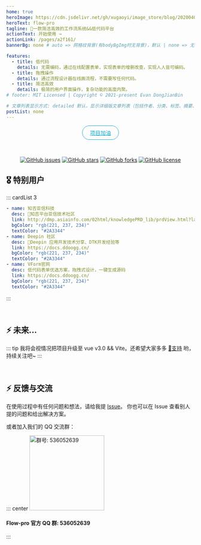 ```yaml
---
home: true
heroImage: https://cdn.jsdelivr.net/gh/xugaoyi/image_store/blog/20200409124835.png
heroText: flow-pro
tagline: 🚀一款简洁高效的工作流系统&&低代码平台
actionText: 开始使用 →
actionLink: /pages/a2f161/
bannerBg: none # auto => 网格纹背景(有bodyBgImg时无背景)，默认 | none => 无 | '大图地址' | background: 自定义背景样式       提示：如发现文本颜色不适应你的背景时可以到palette.styl修改$bannerTextColor变量

features:
  - title: 低代码
    details: 无需编码，通过在线配置表单，实现表单的增删改查，实现人人皆可编码。
  - title: 拖拽操作
    details: 通过流程设计器在线画流程，不需要写任何代码。
  - title: 简洁高效
    details: 极简的用户界面操作，复杂功能的高度内聚。
# footer: MIT Licensed | Copyright © 2021-present Evan DongJianBin

# 文章列表显示方式: detailed 默认，显示详细版文章列表（包括作者、分类、标签、摘要、分页等）| simple => 显示简约版文章列表（仅标题和日期）| none 不显示文章列表
postList: none
---
```


<p align="center">
<a class="become-sponsor" href="/pages/1b12ed/#成为赞助商">项目加油</a>
</p>

<style>
  .become-sponsor{
    padding: 8px 20px;
    display: inline-block;
    color: #11a8cd;
    border-radius: 30px;
    box-sizing: border-box;
    border: 1px solid #11a8cd;
  }
  </style>

<br/>
<p align="center">
  <a href="https://github.com/dong-jianbin/flow-pro/issues" target="_blank"><img src="https://img.shields.io/github/issues/dong-jianbin/flow-pro" alt="GitHub issues" class="no-zoom"></a>
  <a href="https://github.com/dong-jianbin/flow-pro/stargazers" target="_blank"><img src='https://img.shields.io/github/stars/dong-jianbin/flow-pro' alt='GitHub stars' class="no-zoom"></a>
  <a href="ttps://github.com/dong-jianbin/flow-pro/network" target="_blank"><img src='https://img.shields.io/github/forks/dong-jianbin/flow-pro' alt='GitHub forks' class="no-zoom"></a>
  <a href="https://github.com/dong-jianbin/flow-pro/blob/main/LICENSE" target="_blank"><img src="https://img.shields.io/github/license/dong-jianbin/flow-pro" alt="GitHub license" class="no-zoom"></a>
</p>

## 🎖 特别用户

::: cardList 3

```yaml
- name: 知否亚信科技
  desc: 🚀知否平台亚信技术社区
  link: http://dmp.asiainfo.com/02html/knowledgePRD_lib/prdView.html?labelName=view
  bgColor: "rgb(221, 237, 234)"
  textColor: "#2A3344"
- name: Deepin 社区
  desc: 🚀Deepin 应用开发技术分享、DTK开发经验等
  link: https://docs.ddoogg.cn/
  bgColor: "rgb(221, 237, 234)"
  textColor: "#2A3344"
- name: VForm官网
  desc: 低代码表单优选方案，拖拽式设计，一键生成源码
  link: https://docs.ddoogg.cn/
  bgColor: "rgb(221, 237, 234)"
  textColor: "#2A3344"
```

:::

<br/>

## ⚡️ 未来...

::: tip
我将会视情况把项目升级至 vue v3.0 && Vite。还希望大家多多 [:sparkling_heart:支持](/pages/1b12ed/) 哟，持续关注吧~
:::

<br/> 

## ⚡ 反馈与交流

在使用过程中有任何问题和想法，请给我提 [Issue](https://github.com/dong-jianbin/flow-pro/issues)。
你也可以在 Issue 查看别人提的问题和给出解决方案。

或者加入我们的 QQ 交流群：

::: center
<img src="https://cdn.jsdelivr.net/gh/dong-jianbin/drawing-bed/img/2021110920637.png" alt="群号: 536052639" class="no-zoom" style="width:200px;">

#### Flow-pro 官方 QQ 群: 536052639

:::
<Vssue/>